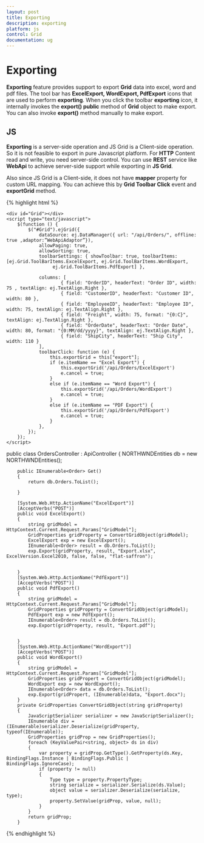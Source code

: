 ```yaml
---
layout: post
title: Exporting
description: exporting
platform: js
control: Grid
documentation: ug
---
```


# Exporting

**Exporting** feature provides support to export **Grid** data into excel, word and pdf files. The tool bar has **ExcelExport, WordExport, PdfExport** icons that are used to perform **exporting**. When you click the toolbar **exporting** icon, it internally invokes the **export() public** method of **Grid** object to make export. You can also invoke **export()** method manually to make export.

## JS

**Exporting** is a server-side operation and JS Grid is a Client-side operation. So it is not feasible to export in pure Javascript platform. For **HTTP** Content read and write, you need server-side control. You can use **REST** service like **WebApi** to achieve server-side support while exporting in **JS Grid**.

Also since JS Grid is a Client-side, it does not have **mapper** property for custom URL mapping. You can achieve this by **Grid Toolbar Click** event and **exportGrid** method.

{% highlight html %}


    <div id="Grid"></div>
    <script type="text/javascript">
        $(function () {
            $("#Grid").ejGrid({
                dataSource: ej.DataManager({ url: "/api/Orders/", offline: true ,adaptor:”WebApiAdaptor”}),
                allowPaging: true,
                allowSorting: true,
                toolbarSettings: { showToolbar: true, toolbarItems: [ej.Grid.ToolBarItems.ExcelExport, ej.Grid.ToolBarItems.WordExport,
                     ej.Grid.ToolBarItems.PdfExport] },

                columns: [
                        { field: "OrderID", headerText: "Order ID", width: 75 , textAlign: ej.TextAlign.Right },
                        { field: "CustomerID", headerText: "Customer ID", width: 80 },
                        { field: "EmployeeID", headerText: "Employee ID", width: 75, textAlign: ej.TextAlign.Right },
                        { field: "Freight", width: 75, format: "{0:C}", textAlign: ej.TextAlign.Right },
                        { field: "OrderDate", headerText: "Order Date", width: 80, format: "{0:MM/dd/yyyy}", textAlign: ej.TextAlign.Right },
                        { field: "ShipCity", headerText: "Ship City", width: 110 }
                ],
                toolbarClick: function (e) {
                    this.exportGrid = this["export"];
                    if (e.itemName == "Excel Export") {
                        this.exportGrid('/api/Orders/ExcelExport')
                        e.cancel = true;
                    }
                    else if (e.itemName == "Word Export") {
                        this.exportGrid('/api/Orders/WordExport')
                        e.cancel = true;
                    }
                    else if (e.itemName == "PDF Export") {
                        this.exportGrid('/api/Orders/PdfExport')
                        e.cancel = true;
                    }
                },
            });
        });
    </script>

public class OrdersController : ApiController
    {
        NORTHWNDEntities db = new NORTHWNDEntities();

        public IEnumerable<Order> Get()
        {
            return db.Orders.ToList();

        }

        [System.Web.Http.ActionName("ExcelExport")]
        [AcceptVerbs("POST")]
        public void ExcelExport()
        {
            string gridModel = HttpContext.Current.Request.Params["GridModel"];
            GridProperties gridProperty = ConvertGridObject(gridModel);
            ExcelExport exp = new ExcelExport();
            IEnumerable<Order> result = db.Orders.ToList();
            exp.Export(gridProperty, result, "Export.xlsx", ExcelVersion.Excel2010, false, false, "flat-saffron");


        }
        [System.Web.Http.ActionName("PdfExport")]
        [AcceptVerbs("POST")]
        public void PdfExport()
        {
            string gridModel = HttpContext.Current.Request.Params["GridModel"];
            GridProperties gridProperty = ConvertGridObject(gridModel);
            PdfExport exp = new PdfExport();
            IEnumerable<Order> result = db.Orders.ToList();
            exp.Export(gridProperty, result, "Export.pdf");


        }
        [System.Web.Http.ActionName("WordExport")]
        [AcceptVerbs("POST")]
        public void WordExport()
        {
            string gridModel = HttpContext.Current.Request.Params["GridModel"];
            GridProperties gridPropert = ConvertGridObject(gridModel);
            WordExport exp = new WordExport();
            IEnumerable<Order> data = db.Orders.ToList();
            exp.Export(gridPropert, (IEnumerable)data, "Export.docx");
        }
        private GridProperties ConvertGridObject(string gridProperty)
        {
            JavaScriptSerializer serializer = new JavaScriptSerializer();
            IEnumerable div = (IEnumerable)serializer.Deserialize(gridProperty, typeof(IEnumerable));
            GridProperties gridProp = new GridProperties();
            foreach (KeyValuePair<string, object> ds in div)
            {
                var property = gridProp.GetType().GetProperty(ds.Key, BindingFlags.Instance | BindingFlags.Public | BindingFlags.IgnoreCase);
                if (property != null)
                {
                    Type type = property.PropertyType;
                    string serialize = serializer.Serialize(ds.Value);
                    object value = serializer.Deserialize(serialize, type);
                    property.SetValue(gridProp, value, null);
                }
            }
            return gridProp;
        }


{% endhighlight %}



